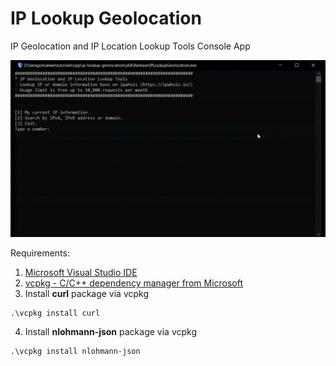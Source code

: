 # IP Lookup Geolocation
IP Geolocation and IP Location Lookup Tools Console App

![](app_preview.gif)

Requirements:
1. [Microsoft Visual Studio IDE](https://visualstudio.microsoft.com/)
2. [vcpkg - C/C++ dependency manager from Microsoft](https://vcpkg.io/)
3. Install **curl** package via vcpkg
```
.\vcpkg install curl
```
4. Install **nlohmann-json** package via vcpkg
```
.\vcpkg install nlohmann-json
```
